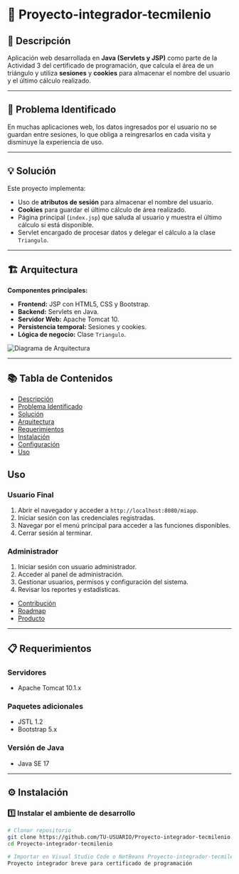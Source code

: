# 📄 Proyecto-integrador-tecmilenio

## 📌 Descripción
Aplicación web desarrollada en **Java (Servlets y JSP)** como parte de la Actividad 3 del certificado de programación, que calcula el área de un triángulo y utiliza **sesiones** y **cookies** para almacenar el nombre del usuario y el último cálculo realizado.

---

## 🚩 Problema Identificado
En muchas aplicaciones web, los datos ingresados por el usuario no se guardan entre sesiones, lo que obliga a reingresarlos en cada visita y disminuye la experiencia de uso.

---

## 💡 Solución
Este proyecto implementa:
- Uso de **atributos de sesión** para almacenar el nombre del usuario.
- **Cookies** para guardar el último cálculo de área realizado.
- Página principal (`index.jsp`) que saluda al usuario y muestra el último cálculo si está disponible.
- Servlet encargado de procesar datos y delegar el cálculo a la clase `Triangulo`.

---

## 🏗 Arquitectura
**Componentes principales:**
- **Frontend:** JSP con HTML5, CSS y Bootstrap.
- **Backend:** Servlets en Java.
- **Servidor Web:** Apache Tomcat 10.
- **Persistencia temporal:** Sesiones y cookies.
- **Lógica de negocio:** Clase `Triangulo`.

![Diagrama de Arquitectura](docs/arquitectura.png)

---

## 📚 Tabla de Contenidos
- [Descripción](#-descripción)
- [Problema Identificado](#-problema-identificado)
- [Solución](#-solución)
- [Arquitectura](#-arquitectura)
- [Requerimientos](#-requerimientos)
- [Instalación](#-instalación)
- [Configuración](#-configuración)
- [Uso](#-uso)
## Uso

### Usuario Final
1. Abrir el navegador y acceder a `http://localhost:8080/miapp`.
2. Iniciar sesión con las credenciales registradas.
3. Navegar por el menú principal para acceder a las funciones disponibles.
4. Cerrar sesión al terminar.

### Administrador
1. Iniciar sesión con usuario administrador.
2. Acceder al panel de administración.
3. Gestionar usuarios, permisos y configuración del sistema.
4. Revisar los reportes y estadísticas.
- [Contribución](#-contribución)
- [Roadmap](#-roadmap)
- [Producto](#-producto)

---

## 📋 Requerimientos

### Servidores
- Apache Tomcat 10.1.x

### Paquetes adicionales
- JSTL 1.2
- Bootstrap 5.x

### Versión de Java
- Java SE 17

---

## ⚙ Instalación

### 1️⃣ Instalar el ambiente de desarrollo
```bash
# Clonar repositorio
git clone https://github.com/TU-USUARIO/Proyecto-integrador-tecmilenio.git
cd Proyecto-integrador-tecmilenio

# Importar en Visual Studio Code o NetBeans Proyecto-integrador-tecmilenio
Proyecto integrador breve para certificado de programación
